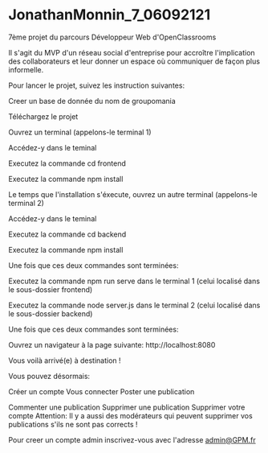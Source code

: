 # JonathanMonnin_7_06092121

7ème projet du parcours Développeur Web d'OpenClassrooms

Il s'agit du MVP d'un réseau social d'entreprise pour accroître l'implication des collaborateurs et leur donner un espace où communiquer de façon plus informelle.

Pour lancer le projet, suivez les instruction suivantes:

Creer un base de donnée du nom de groupomania

Téléchargez le projet

Ouvrez un terminal (appelons-le terminal 1)

Accédez-y dans le teminal

Executez la commande cd frontend

Executez la commande npm install

Le temps que l'installation s'éxecute, ouvrez un autre terminal (appelons-le terminal 2)

Accédez-y dans le teminal

Executez la commande cd backend

Executez la commande npm install

Une fois que ces deux commandes sont terminées:

Executez la commande npm run serve dans le terminal 1 (celui localisé dans le sous-dossier frontend)

Executez la commande node server.js dans le terminal 2 (celui localisé dans le sous-dossier backend)

Une fois que ces deux commandes sont terminées:

Ouvrez un navigateur à la page suivante: http://localhost:8080

Vous voilà arrivé(e) à destination !

Vous pouvez désormais:

Créer un compte
Vous connecter
Poster une publication 

Commenter une publication
Supprimer une publication 
Supprimer votre compte
Attention: Il y a aussi des modérateurs qui peuvent supprimer vos publications  s'ils ne sont pas corrects !

Pour creer un compte admin inscrivez-vous avec l'adresse admin@GPM.fr
